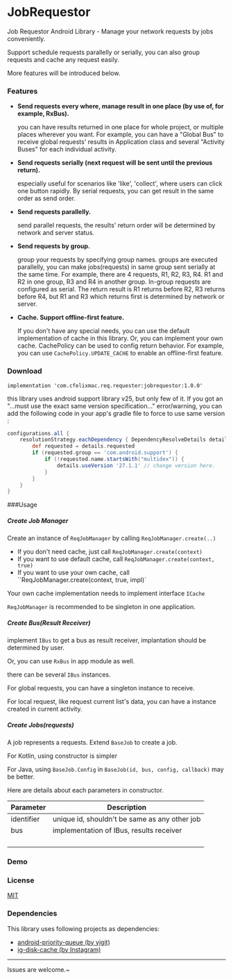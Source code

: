 # JobRequestor

Job Requestor Android Library - Manage your network requests by jobs conveniently.   

Support schedule requests parallelly or serially, you can also group requests and cache any request easily.  

More features will be introduced below.

### Features

* **Send requests every where, manage result in one place (by use of, for example, RxBus).**

  you can have results returned in one place for whole project, or multiple places wherever you want. For example, you can have a "Global Bus" to receive global requests' results in Application class and several "Activity Buses" for each individual activity.

* **Send requests serially (next request will be sent until the previous return).**

  especially useful for scenarios like 'like', 'collect', where users can click one button rapidly. By serial requests, you can get result in the same order as send order.

* **Send requests parallelly.**

  send parallel requests, the results' return order will be determined by network and server status.

* **Send requests by group.**

  group your requests by specifying group names. groups are executed parallelly, you can make jobs(requests) in same group sent serially at the same time. For example, there are 4 requests, R1, R2, R3, R4. R1 and R2 in one group, R3 and R4 in another group. In-group requests are configured as serial. The return result is R1 returns before R2, R3 returns before R4, but R1 and R3 which returns first is determined by network or server.

* **Cache. Support offline-first feature.**

  If you don't have any special needs, you can use the default implementation of cache in this library. Or, you can implement your own cache. CachePolicy can be used to config return behavior. For example, you can use `CachePolicy.UPDATE_CACHE` to enable an offline-first feature.

### Download

`implementation 'com.cfelixmac.req.requester:jobrequestor:1.0.0'`

this library uses android support library v25, but only few of it. If you got an "...must use the exact same version specification..." error/warning, you can add the following code in your app's gradle file to force to use same version :

```groovy
configurations.all {
    resolutionStrategy.eachDependency { DependencyResolveDetails details ->
        def requested = details.requested
        if (requested.group == 'com.android.support') {
            if (!requested.name.startsWith("multidex")) {
                details.useVersion '27.1.1' // change version here.
            }
        }
    }
}
```

###Usage

##### Create Job Manager

Create an instance of `ReqJobManager` by calling `ReqJobManager.create(..)`

* If you don't need cache, just call `ReqJobManager.create(context)`
* If you want to use default cache, call `ReqJobManager.create(context, true)`
* If you want to use your own cache, call ``ReqJobManager.create(context, true, impl)`

Your own cache implementation needs to implement interface `ICache`

`ReqJobManager` is recommended to be singleton in one application.

##### Create Bus(Result Receiver)

implement `IBus` to get a bus as result receiver, implantation should be determined by user. 

Or, you can use `RxBus` in app module as well.

there can be several `IBus` instances. 

For global requests, you can have a singleton instance to receive.

For local request, like request current list's data, you can have a instance created in current activity.

##### Create Jobs(requests)

A job represents a requests. Extend `BaseJob` to create a job.

For Kotlin,  using constructor is simpler

For Java, using `BaseJob.Config` in `BaseJob(id, bus, config, callback)` may be better.

Here are details about each parameters in constructor.  



| Parameter  | Description                                   |
| ---------- | --------------------------------------------- |
| identifier | unique id, shouldn't be same as any other job |
| bus        | implementation of IBus, results receiver      |
|            |                                               |
|            |                                               |
|            |                                               |
|            |                                               |





### Demo



### License

[MIT](https://opensource.org/licenses/MIT)

### Dependencies

This library uses following projects as dependencies:  

* [android-priority-queue (by yigit)](https://github.com/yigit/android-priority-jobqueue)
* [ig-disk-cache (by Instagram)](https://github.com/Instagram/ig-disk-cache)

---

Issues are welcome.~